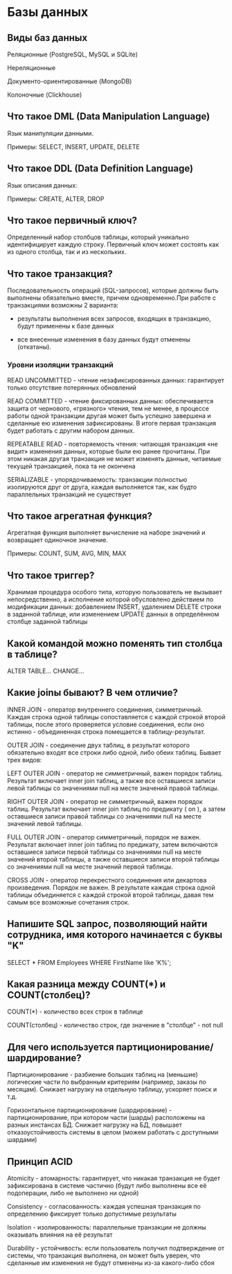 # Базы данных

## Виды баз данных

Реляционные (PostgreSQL, MySQL и SQLite)

Нереляционные 

Документо-ориентированные (MongoDB)

Колоночные (Clickhouse)

## Что такое DML (Data Manipulation Language)

Язык манипуляции данными. 

Примеры: SELECT, INSERT, UPDATE, DELETE

## Что такое DDL (Data Definition Language)

Язык описания данных: 

Примеры: CREATE, ALTER, DROP

## Что такое первичный ключ?

Определенный набор столбцов таблицы, который уникально идентифицирует каждую строку. Первичный ключ может состоять как из одного столбца, так и из нескольких.

## Что такое транзакция?

Последовательность операций (SQL-запросов), которые должны быть выполнены обязательно вместе, причем одновременно.При работе с транзакциями возможны 2 варианта:

- результаты выполнения всех запросов, входящих в транзакцию, будут применены к базе данных

- все внесенные изменения в базу данных будут отменены (откатаны).

### Уровни изоляции транзакций
READ UNCOMMITTED - чтение незафиксированных данных: гарантирует только отсутствие потерянных обновлений

READ COMMITTED - чтение фиксированных данных: обеспечивается защита от чернового, «грязного» чтения, тем не менее, в процессе работы одной транзакции другая может быть успешно завершена и сделанные ею изменения зафиксированы. В итоге первая транзакция будет работать с другим набором данных. 

REPEATABLE READ - повторяемость чтения: читающая транзакция «не видит» изменения данных, которые были ею ранее прочитаны. При этом никакая другая транзакция не может изменять данные, читаемые текущей транзакцией, пока та не окончена

SERIALIZABLE - упорядочиваемость: транзакции полностью изолируются друг от друга, каждая выполняется так, как будто параллельных транзакций не существует

## Что такое агрегатная функция?

Агрегатная функция выполняет вычисление на наборе значений и возвращает одиночное значение.

Примеры: COUNT, SUM, AVG, MIN, MAX

## Что такое триггер?

Хранимая процедура особого типа, которую пользователь не вызывает непосредственно, а исполнение которой обусловлено действием по модификации данных: добавлением INSERT, удалением DELETE строки в заданной таблице, или изменением UPDATE данных в определённом столбце заданной таблицы

## Какой командой можно поменять тип столбца в таблице?

ALTER TABLE... CHANGE... 

## Какие joinы бывают? В чем отличие?

INNER JOIN - оператор внутреннего соединения, симметричный. Каждая строка одной таблицы сопоставляется с каждой строкой второй таблицы, после этого проверяется условие соединения, если оно истинно - объединенная строка помещается в таблицу-результат.

OUTER JOIN - соединение двух таблиц, в результат которого обязательно входят все строки либо одной, либо обеих таблиц. Бывает трех видов:

LEFT OUTER JOIN - оператор не симметричный, важен порядок таблиц. Результат включает inner join таблиц, а также все оставшиеся записи левой таблицы со значениями null на месте значений правой таблицы.

RIGHT OUTER JOIN - оператор не симметричный, важен порядок таблиц. Результат включает inner join таблиц по предикату ( on ), а затем оставшиеся записи правой таблицы со значениями null на месте значений левой таблицы.

FULL OUTER JOIN - оператор симметричный, порядок не важен. Результат включает inner join таблиц по предикату, затем включаются оставшиеся записи первой таблицы со значениями null на месте значений второй таблицы, а также оставшиеся записи второй таблицы со значениями null на месте значений первой таблицы.

CROSS JOIN - оператор перекрестного соединения или декартова произведения. Порядок не важен. В результате каждая строка одной таблицы объединяется с каждой строкой второй таблицы, давая тем самым все возможные сочетания строк.

## Напишите SQL запрос, позволяющий найти сотрудника, имя которого начинается с буквы "K"

SELECT * FROM Employees WHERE FirstName like 'K%';

## Какая разница между COUNT(*) и COUNT(столбец)?

COUNT(*) - количество всех строк в таблице

COUNT(столбец) - количество строк, где значение в "столбце" - not null

## Для чего используется партиционирование/шардирование?

Партиционирование - разбиение больших таблиц на (меньшие) логические части по выбранным критериям (например, заказы по месяцам). Снижает нагрузку на отдельную таблицу, ускоряет поиск и т.д.

Горизонтальное партиционирование (шардирование) - партиционирование, при котором части (шарды) расположены на разных инстансах БД. Снижает нагрузку на БД, повышает отказоустойчивость системы в целом (можем работать с доступными шардами)

## Принцип ACID

Atomicity - атомарность:  гарантирует, что никакая транзакция не будет зафиксирована в системе частично (будут либо выполнены все её подоперации, либо не выполнено ни одной)

Consistency - согласованность: каждая успешная транзакция по определению фиксирует только допустимые результаты

Isolation - изолированность: параллельные транзакции не должны оказывать влияния на её результат

Durability - устойчивость: если пользователь получил подтверждение от системы, что транзакция выполнена, он может быть уверен, что сделанные им изменения не будут отменены из-за какого-либо сбоя

